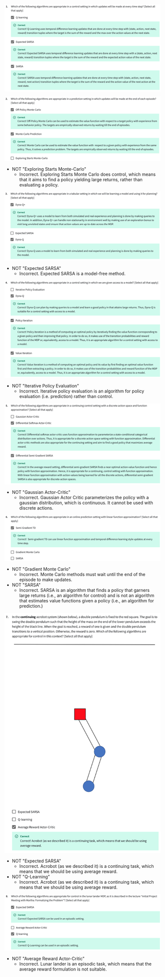 
![](imgs_quizzes/c4m3q1.png)

![](imgs_quizzes/c4m3q2.png)

- NOT "Exploring Starts Monte-Carlo"
  - Incorrect. Exploring Starts Monte Carlo does control, which means that it aims to find a policy yielding large returns, rather than evaluating a policy.

![](imgs_quizzes/c4m3q3.png)

- NOT "Expected SARSA"
  - Incorrect. Expected SARSA is a model-free method.

![](imgs_quizzes/c4m3q4.png)

- NOT "Iterative Policy Evaluation"
  - Incorrect. Iterative policy evaluation is an algorithm for policy evaluation (i.e. prediction) rather than control.

![](imgs_quizzes/c4m3q5.png)

- NOT "Gaussian Actor-Critic"
  - Incorrect. Gaussian Actor Critic parameterizes the policy with a gaussian distribution, which is continuous. It cannot be used with discrete actions.

![](imgs_quizzes/c4m3q6.png)

- NOT "Gradient Monte Carlo"
  - Incorrect. Monte Carlo methods must wait until the end of the episode to make updates.
- NOT "SARSA"
  - Incorrect. SARSA is an algorithm that finds a policy that garners large returns (i.e., an algorithm for control) and is not an algorithm that estimates value functions given a policy (i.e., an algorithm for prediction.) 

![](imgs_quizzes/c4m3q7.png)

- NOT "Expected SARSA"
  - Incorrect. Acrobot (as we described it) is a continuing task, which means that we should be using average reward.
- NOT "Q-Learning"
  - Incorrect. Acrobot (as we described it) is a continuing task, which means that we should be using average reward.

![](imgs_quizzes/c4m3q8.png)

- NOT "Average Reward Actor-Critic"
  - Incorrect. Lunar lander is an episodic task, which means that the average reward formulation is not suitable.
